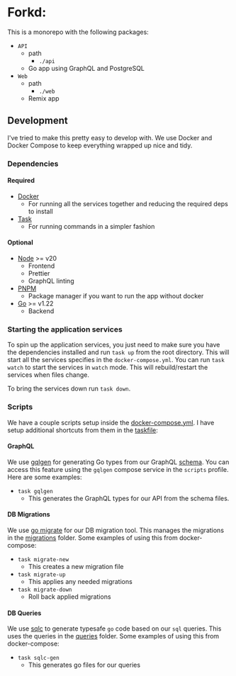# Forkd:

This is a monorepo with the following packages:

- `API`
  - path
    - `./api`
  - Go app using GraphQL and PostgreSQL
- `Web`
  - path
    - `./web`
  - Remix app

## Development

I've tried to make this pretty easy to develop with. We use Docker and Docker Compose to keep everything wrapped up nice and tidy.

### Dependencies

#### Required

- [Docker](https://docs.docker.com/engine/install/)
  - For running all the services together and reducing the required deps to install
- [Task](https://taskfile.dev/installation/)
  - For running commands in a simpler fashion

#### Optional

- [Node](https://nodejs.org/en/download/package-manager/current) >= v20
  - Frontend
  - Prettier
  - GraphQL linting
- [PNPM](https://pnpm.io/installation)
  - Package manager if you want to run the app without docker
- [Go](https://go.dev/doc/install) >= v1.22
  - Backend

### Starting the application services

To spin up the application services, you just need to make sure you have the dependencies installed and run `task up` from the root directory. This will start all the services specifies in the `docker-compose.yml`. You can run `task watch` to start the services in `watch` mode. This will rebuild/restart the services when files change.

To bring the services down run `task down`.

### Scripts

We have a couple scripts setup inside the [docker-compose.yml](./docker-compose.yml). I have setup additional shortcuts from them in the [taskfile](./Taskfile.yml):

#### GraphQL

We use [gqlgen](https://gqlgen.com/) for generating Go types from our GraphQL [schema](api/graph/schema). You can access this feature using the `gqlgen` compose service in the `scripts` profile. Here are some examples:

- `task gqlgen`
  - This generates the GraphQL types for our API from the schema files.

#### DB Migrations

We use [go migrate](https://github.com/golang-migrate/migrate) for our DB migration tool. This manages the migrations in the [migrations](db/migrations) folder. Some examples of using this from docker-compose:

- `task migrate-new`
  - This creates a new migration file
- `task migrate-up`
  - This applies any needed migrations
- `task migrate-down`
  - Roll back applied migrations

#### DB Queries

We use [sqlc](https://github.com/sqlc-dev/sqlc) to generate typesafe `go` code based on our `sql` queries. This uses the queries in the [queries](db/queries/) folder. Some examples of using this from docker-compose:

- `task sqlc-gen`
  - This generates go files for our queries
